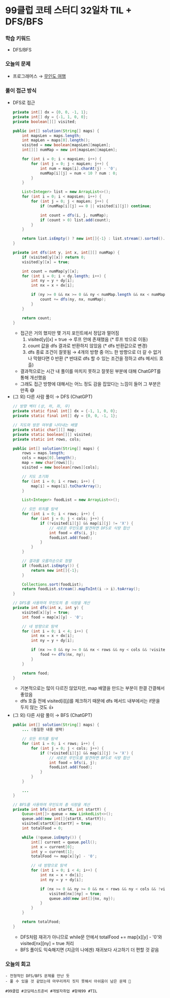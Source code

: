 # 99클럽 코테 스터디 32일차 TIL + DFS/BFS

### 학습 키워드
- DFS/BFS

### 오늘의 문제
- 프로그래머스 → [무인도 여행](https://school.programmers.co.kr/learn/courses/30/lessons/154540)

### 풀이 접근 방식
- DFS로 접근
  ```java
  private int[] dx = {0, 0, -1, 1};
  private int[] dy = {-1, 1, 0, 0};
  private boolean[][] visited;

  public int[] solution(String[] maps) {
      int mapsLen = maps.length;
      int mapLen = maps[0].length();
      visited = new boolean[mapsLen][mapLen];
      int[][] numMap = new int[mapsLen][mapLen];

      for (int i = 0; i < mapsLen; i++) {
          for (int j = 0; j < mapLen; j++) {
              int num = maps[i].charAt(j) - '0';
              numMap[i][j] = num < 10 ? num : 0;
          }
      }

      List<Integer> list = new ArrayList<>();
      for (int i = 0; i < mapsLen; i++) {
          for (int j = 0; j < mapLen; j++) {
              if (numMap[i][j] == 0 || visited[i][j]) continue;

              int count = dfs(i, j, numMap);
              if (count > 0) list.add(count);
          }
      }

      return list.isEmpty() ? new int[]{-1} : list.stream().sorted().mapToInt(Integer::intValue).toArray();
  }

  private int dfs(int y, int x, int[][] numMap) {
      if (visited[y][x]) return 0;
      visited[y][x] = true;

      int count = numMap[y][x];
      for (int i = 0; i < dy.length; i++) {
          int ny = y + dy[i];
          int nx = x + dx[i];

          if (ny >= 0 && nx >= 0 && ny < numMap.length && nx < numMap[0].length && numMap[ny][nx] > 0 && !visited[ny][nx]) {
              count += dfs(ny, nx, numMap);
          }
      }

      return count;
  }
  ```
  - 접근은 거의 했지만 몇 가지 포인트에서 정답과 멀어짐
    1) visited[y][x] = true → 루프 안에 존재했음 (* 루프 밖으로 이동)
    2) count 값을 dfs 결과로 반환하지 않았음 (* dfs 반환값으로 변경)
    3) dfs 종료 조건이 잘못됨 → 4개의 방향 중 어느 한 방향으로 더 갈 수 없거나 막혔다면 0 반환 
       (* 반대로 dfs 할 수 있는 조건을 정하고 dfs 메서드 호출)
  - 결과적으로는 시간 내 풀이를 마치지 못하고 잘못된 부분에 대해 ChatGPT를 통해 개선했음
  - 그래도 접근 방향에 대해서는 어느 정도 감을 잡았다는 느낌이 들어 그 부분은 만족 😅
- (그 외) 다른 사람 풀이 → DFS (ChatGPT)
  ```java
  // 방향 벡터 (상, 하, 좌, 우)
  private static final int[] dx = {-1, 1, 0, 0};
  private static final int[] dy = {0, 0, -1, 1};

  // 지도와 방문 여부를 나타내는 배열
  private static char[][] map;
  private static boolean[][] visited;
  private static int rows, cols;

  public int[] solution(String[] maps) {
      rows = maps.length;
      cols = maps[0].length();
      map = new char[rows][];
      visited = new boolean[rows][cols];

      // 지도 초기화
      for (int i = 0; i < rows; i++) {
          map[i] = maps[i].toCharArray();
      }

      List<Integer> foodList = new ArrayList<>();

      // 모든 위치를 탐색
      for (int i = 0; i < rows; i++) {
          for (int j = 0; j < cols; j++) {
              if (!visited[i][j] && map[i][j] != 'X') {
                  // 새로운 무인도를 발견하면 DFS로 식량 합산
                  int food = dfs(i, j);
                  foodList.add(food);
              }
          }
      }

      // 결과를 오름차순으로 정렬
      if (foodList.isEmpty()) {
          return new int[]{-1};
      }

      Collections.sort(foodList);
      return foodList.stream().mapToInt(i -> i).toArray();
  }

  // DFS를 사용하여 무인도의 총 식량을 계산
  private int dfs(int x, int y) {
      visited[x][y] = true;
      int food = map[x][y] - '0';

      // 네 방향으로 탐색
      for (int i = 0; i < 4; i++) {
          int nx = x + dx[i];
          int ny = y + dy[i];

          if (nx >= 0 && ny >= 0 && nx < rows && ny < cols && !visited[nx][ny] && map[nx][ny] != 'X') {
              food += dfs(nx, ny);
          }
      }

      return food;
  }
  ```
  - 기본적으로는 많이 다르진 않았지만, map 배열을 만드는 부분이 한결 간결해서 좋았음
  - dfs 호출 전에 visited[i][j]를 체크하기 때문에 dfs 메서드 내부에서는 if문을 두지 않는 것도 👍
- (그 외) 다른 사람 풀이 → BFS (ChatGPT)
  ```java
  public int[] solution(String[] maps) {
      ... (동일한 내용 생략)

      // 모든 위치를 탐색
      for (int i = 0; i < rows; i++) {
          for (int j = 0; j < cols; j++) {
              if (!visited[i][j] && map[i][j] != 'X') {
                  // 새로운 무인도를 발견하면 BFS로 식량 합산
                  int food = bfs(i, j);
                  foodList.add(food);
              }
          }
      }

      ...
  }

  // BFS를 사용하여 무인도의 총 식량을 계산
  private int bfs(int startX, int startY) {
      Queue<int[]> queue = new LinkedList<>();
      queue.add(new int[]{startX, startY});
      visited[startX][startY] = true;
      int totalFood = 0;

      while (!queue.isEmpty()) {
          int[] current = queue.poll();
          int x = current[0];
          int y = current[1];
          totalFood += map[x][y] - '0';

          // 네 방향으로 탐색
          for (int i = 0; i < 4; i++) {
              int nx = x + dx[i];
              int ny = y + dy[i];

              if (nx >= 0 && ny >= 0 && nx < rows && ny < cols && !visited[nx][ny] && map[nx][ny] != 'X') {
                  visited[nx][ny] = true;
                  queue.add(new int[]{nx, ny});
              }
          }
      }

      return totalFood;
  }
  ```
  - DFS처럼 재귀가 아니므로 while문 안에서 totalFood += map[x][y] - '0'와 visited[nx][ny] = true 처리
  - BFS 풀이도 익숙해지면 (지금의 나에겐) 재귀보다 사고하기 더 편할 것 같음 
### 오늘의 회고 
    - 전형적인 DFS/BFS 문제를 만난 듯
    - 풀 수 있을 것 같았는데 마무리까지 짓지 못해서 아쉬움이 남은 문제 🫠

``#99클럽 #코딩테스트준비 #개발자취업 #항해99 #TIL``